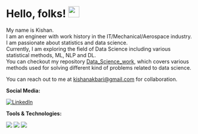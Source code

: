 # Hello, folks! <img src="https://raw.githubusercontent.com/MartinHeinz/MartinHeinz/master/wave.gif" width="30px">

My name is Kishan. <br />
I am an engineer with work history in the IT/Mechanical/Aerospace industry. I am passionate about statistics and data science. <br />
Currently, I am exploring the field of Data Science including various statistical methods, ML, NLP and DL. <br />
You can checkout my repository [Data_Science_work](https://github.com/kishanAk21/Data_Science_work), which covers various methods used for solving different kind of problems related to data science.

You can reach out to me at kishanakbari@gmail.com for collaboration. 


**Social Media:**

[![LinkedIn][1.2]][1]

[1.2]: https://img.shields.io/badge/LinkedIn-0077B5?style=for-the-badge&logo=linkedin&logoColor=white

[1]: https://www.linkedin.com/in/kishan-rasikbhai-akbari/



**Tools & Technologies:**

![](https://img.shields.io/badge/Code-python-green)
![](https://img.shields.io/badge/Code-MATLAB-green)
![](https://img.shields.io/badge/Code-SQL-green)
